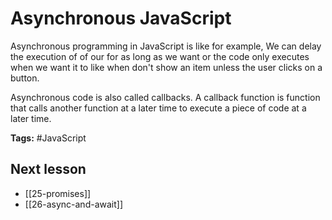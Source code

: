 # Asynchronous JavaScript
Asynchronous programming in JavaScript is like for example, We can delay the execution of of our for as long as we want or the code only executes when we want it to like when don't show an item unless the user clicks on a button.

Asynchronous code is also called callbacks. A callback function is function that calls another function at a later time to execute a piece of code at a later time.

**Tags:** #JavaScript 

## Next lesson
- [[25-promises]]
- [[26-async-and-await]]
